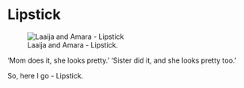 # Lipstick

<figure>
  <img src="https://cdn.oinam.com/stories/2018/lipstick-laaija-amara.jpg" alt="Laaija and Amara - Lipstick">
  <figcaption>
    Laaija and Amara - Lipstick.
  </figcaption>
</figure>

‘Mom does it, she looks pretty.’
‘Sister did it, and she looks pretty too.’

So, here I go - Lipstick.
